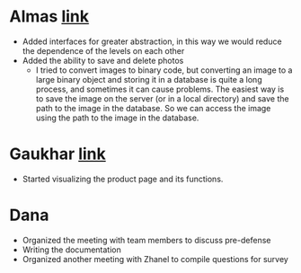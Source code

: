 # Almas [link](https://github.com/SuleymanDemirelKazakhstan/diploma-project-team-spirit/tree/backend/backend)
* Added interfaces for greater abstraction, in this way we would reduce the dependence of the levels on each other
* Added the ability to save and delete photos
  * I tried to convert images to binary code, but converting an image to a large binary object and storing it in a database is quite a long process, and sometimes it can cause problems. The easiest way is to save the image on the server (or in a local directory) and save the path to the image in the database. So we can access the image using the path to the image in the database.

# Gaukhar [link](https://github.com/SuleymanDemirelKazakhstan/diploma-project-team-spirit/tree/frontend)
* Started visualizing the product page and its functions.
 
# Dana
* Organized the meeting with team members to discuss pre-defense
* Writing the documentation
* Organized another meeting with Zhanel to compile questions for survey 
